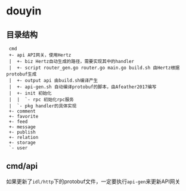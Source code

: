 # douyin

## 目录结构
```
 cmd
 +- api API网关，使用Hertz
 |  +- biz Hertz自动生成的路径，需要实现其中的handler
 |  +- script router_gen.go router.go main.go build.sh 由Hertz根据protobuf生成
 |  +- output api 由build.sh编译产生
 |  +- api-gen.sh 自动编译protobuf的脚本，由Afeather2017编写
 |  +- init 初始化
 |  |  `- rpc 初始化rpc服务
 |  `- pkg handler的具体实现
 +- comment
 +- favorite
 +- feed
 +- message
 +- publish
 +- relation
 +- storage
 `- user
```

## cmd/api

如果更新了`idl/http`下的protobuf文件，一定要执行`api-gen`来更新API网关
